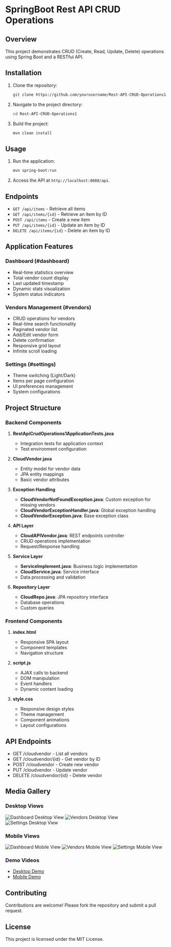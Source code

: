 # SpringBoot Rest API CRUD Operations

## Overview
This project demonstrates CRUD (Create, Read, Update, Delete) operations using Spring Boot and a RESTful API.

## Installation
1. Clone the repository:
   ```bash
   git clone https://github.com/yourusername/Rest-API-CRUD-Operations1.git
   ```
2. Navigate to the project directory:
   ```bash
   cd Rest-API-CRUD-Operations1
   ```
3. Build the project:
   ```bash
   mvn clean install
   ```

## Usage
1. Run the application:
   ```bash
   mvn spring-boot:run
   ```
2. Access the API at `http://localhost:8080/api`.

## Endpoints
- `GET /api/items` - Retrieve all items
- `GET /api/items/{id}` - Retrieve an item by ID
- `POST /api/items` - Create a new item
- `PUT /api/items/{id}` - Update an item by ID
- `DELETE /api/items/{id}` - Delete an item by ID

## Application Features

### Dashboard (#dashboard)
- Real-time statistics overview
- Total vendor count display
- Last updated timestamp
- Dynamic stats visualization
- System status indicators

### Vendors Management (#vendors)
- CRUD operations for vendors
- Real-time search functionality
- Paginated vendor list
- Add/Edit vendor form
- Delete confirmation
- Responsive grid layout
- Infinite scroll loading

### Settings (#settings)
- Theme switching (Light/Dark)
- Items per page configuration
- UI preferences management
- System configurations

## Project Structure

### Backend Components
1. **RestApiCrudOperations1ApplicationTests.java**
   - Integration tests for application context
   - Test environment configuration

2. **CloudVendor.java**
   - Entity model for vendor data
   - JPA entity mappings
   - Basic vendor attributes

3. **Exception Handling**
   - **CloudVendorNotFoundException.java**: Custom exception for missing vendors
   - **CloudVendorExceptionHandler.java**: Global exception handling
   - **CloudVendorException.java**: Base exception class

4. **API Layer**
   - **CloudAPIVendor.java**: REST endpoints controller
   - CRUD operations implementation
   - Request/Response handling

5. **Service Layer**
   - **ServiceImplement.java**: Business logic implementation
   - **CloudService.java**: Service interface
   - Data processing and validation

6. **Repository Layer**
   - **CloudRepo.java**: JPA repository interface
   - Database operations
   - Custom queries

### Frontend Components
1. **index.html**
   - Responsive SPA layout
   - Component templates
   - Navigation structure

2. **script.js**
   - AJAX calls to backend
   - DOM manipulation
   - Event handlers
   - Dynamic content loading

3. **style.css**
   - Responsive design styles
   - Theme management
   - Component animations
   - Layout configurations

## API Endpoints
- GET /cloudvendor - List all vendors
- GET /cloudvendor/{id} - Get vendor by ID
- POST /cloudvendor - Create new vendor
- PUT /cloudvendor - Update vendor
- DELETE /cloudvendor/{id} - Delete vendor

## Media Gallery

### Desktop Views
![Dashboard Desktop View](./src/main/resources/static/Assets/images/Cloud%20Management%20Dashboard%20Desktop.png)
![Vendors Desktop View](./src/main/resources/static/Assets/images/Cloud%20Management%20Vendors%20Desktop.png)
![Settings Desktop View](./src/main/resources/static/Assets/images/Cloud%20Management%20Settings%20Desktop.png)

### Mobile Views
![Dashboard Mobile View](./src/main/resources/static/Assets/images/Cloud%20Management%20Dashboard%20Mobile%20View.png)
![Vendors Mobile View](./src/main/resources/static/Assets/images/Cloud%20Management%20Vendors%20Mobile%20View.png)
![Settings Mobile View](./src/main/resources/static/Assets/images/Cloud%20Management%20Settings%20Mobile%20View.png)

### Demo Videos
- [Desktop Demo](./src/main/resources/static/Assets/videos/Cloud%20Management%20Desktop.webm)
- [Mobile Demo](./src/main/resources/static/Assets/videos/Cloud%20Management%20Mobile.webm)

## Contributing
Contributions are welcome! Please fork the repository and submit a pull request.

## License
This project is licensed under the MIT License.